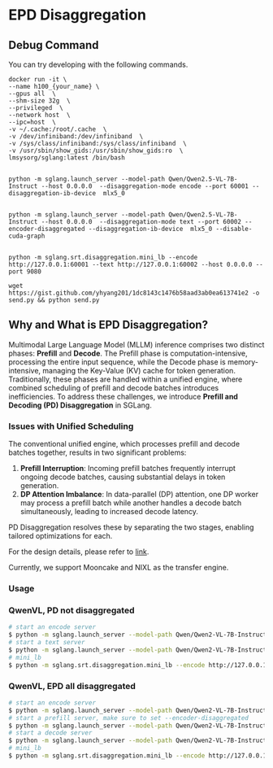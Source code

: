 # EPD Disaggregation

## Debug Command

You can try developing with the following commands.

```
docker run -it \
--name h100_{your_name} \
--gpus all  \
--shm-size 32g  \
--privileged  \
--network host  \
--ipc=host  \
-v ~/.cache:/root/.cache  \
-v /dev/infiniband:/dev/infiniband  \
-v /sys/class/infiniband:/sys/class/infiniband  \
-v /usr/sbin/show_gids:/usr/sbin/show_gids:ro  \
lmsysorg/sglang:latest /bin/bash 


python -m sglang.launch_server --model-path Qwen/Qwen2.5-VL-7B-Instruct --host 0.0.0.0  --disaggregation-mode encode --port 60001 --disaggregation-ib-device  mlx5_0


python -m sglang.launch_server --model-path Qwen/Qwen2.5-VL-7B-Instruct --host 0.0.0.0  --disaggregation-mode text --port 60002 --encoder-disaggregated --disaggregation-ib-device  mlx5_0 --disable-cuda-graph


python -m sglang.srt.disaggregation.mini_lb --encode http://127.0.0.1:60001 --text http://127.0.0.1:60002 --host 0.0.0.0 --port 9080

wget https://gist.github.com/yhyang201/1dc8143c1476b58aad3ab0ea613741e2 -o send.py && python send.py
```
## Why and What is EPD Disaggregation?

Multimodal Large Language Model (MLLM) inference comprises two distinct phases: **Prefill** and **Decode**. The Prefill phase is computation-intensive, processing the entire input sequence, while the Decode phase is memory-intensive, managing the Key-Value (KV) cache for token generation. Traditionally, these phases are handled within a unified engine, where combined scheduling of prefill and decode batches introduces inefficiencies. To address these challenges, we introduce **Prefill and Decoding (PD) Disaggregation** in SGLang.

### Issues with Unified Scheduling

The conventional unified engine, which processes prefill and decode batches together, results in two significant problems:

1. **Prefill Interruption**: Incoming prefill batches frequently interrupt ongoing decode batches, causing substantial delays in token generation.
2. **DP Attention Imbalance**: In data-parallel (DP) attention, one DP worker may process a prefill batch while another handles a decode batch simultaneously, leading to increased decode latency.

PD Disaggregation resolves these by separating the two stages, enabling tailored optimizations for each.

For the design details, please refer to [link](https://docs.google.com/document/d/1rQXJwKd5b9b1aOzLh98mnyMhBMhlxXA5ATZTHoQrwvc/edit?tab=t.0).

Currently, we support Mooncake and NIXL as the transfer engine.

### Usage

### QwenVL, PD not disaggregated

```bash
# start an encode server
$ python -m sglang.launch_server --model-path Qwen/Qwen2-VL-7B-Instruct --host 0.0.0.0  --disaggregation-mode encode --port 60001
# start a text server
$ python -m sglang.launch_server --model-path Qwen/Qwen2-VL-7B-Instruct --host 0.0.0.0  --disaggregation-mode text --port 60002 --encoder-disaggregated
# mini_lb
$ python -m sglang.srt.disaggregation.mini_lb --encode http://127.0.0.1:60001 --text http://127.0.0.1:60002 --host 0.0.0.0 --port 9080
```


### QwenVL, EPD all disaggregated

```bash
# start an encode server
$ python -m sglang.launch_server --model-path Qwen/Qwen2-VL-7B-Instruct --host 0.0.0.0  --disaggregation-mode encode --port 60001
# start a prefill server, make sure to set --encoder-disaggregated
$ python -m sglang.launch_server --model-path Qwen/Qwen2-VL-7B-Instruct --host 0.0.0.0  --disaggregation-mode prefill --port 60002 --encoder-disaggregated
# start a decode server
$ python -m sglang.launch_server --model-path Qwen/Qwen2-VL-7B-Instruct --host 0.0.0.0  --disaggregation-mode decode --port 60003
# mini_lb
$ python -m sglang.srt.disaggregation.mini_lb --encode http://127.0.0.1:60001 --prefill http://127.0.0.1:60002 --decode http://127.0.0.1:60003 --host 0.0.0.0 --port 9080
```

